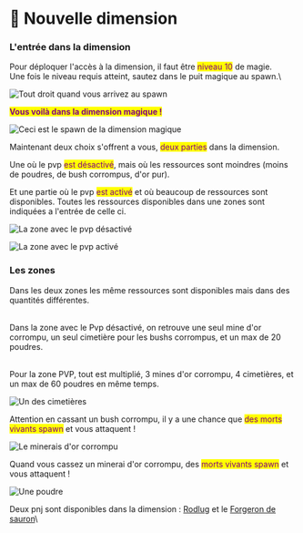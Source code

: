 # 🌌 Nouvelle dimension

### L'entrée dans la dimension

Pour déploquer l'accès à la dimension, il faut être <mark style="color:purple;">niveau 10</mark> de magie. \
Une fois le niveau requis atteint, sautez dans le puit magique au spawn.\


![Tout droit quand vous arrivez au spawn](../.gitbook/assets/2022-01-10\_01.09.27.png)

<mark style="color:purple;">**Vous voilà dans la dimension magique !**</mark>

![Ceci est le spawn de la dimension magique](../.gitbook/assets/2022-01-10\_00.48.17.png)

Maintenant deux choix s'offrent a vous, <mark style="color:purple;">deux parties</mark> dans la dimension.&#x20;

Une où le pvp <mark style="color:purple;">est désactivé</mark>, mais où les ressources sont moindres (moins de poudres, de bush corrompus, d'or pur).&#x20;

Et une partie où le pvp <mark style="color:purple;">est activé</mark> et où beaucoup de ressources sont disponibles. Toutes les ressources disponibles dans une zones sont indiquées a l'entrée de celle ci.

![La zone avec le pvp désactivé](../.gitbook/assets/2022-01-10\_00.48.21.png)

![La zone avec le pvp activé](../.gitbook/assets/2022-01-10\_00.48.25.png)

### Les zones

Dans les deux zones les même ressources sont disponibles mais dans des quantités différentes.&#x20;

\
Dans la zone avec le Pvp désactivé, on retrouve une seul mine d'or corrompu, un seul cimetière pour les bushs corrompus, et un max de 20 poudres.&#x20;

\
Pour la zone PVP, tout est multiplié, 3 mines d'or corrompu, 4 cimetières, et un max de 60 poudres en même temps.

![Un des cimetières ](../.gitbook/assets/2022-01-10\_16.54.48.png)

Attention en cassant un bush corrompu, il y a une chance que <mark style="color:purple;">des morts vivants spawn</mark> et vous attaquent !&#x20;

![Le minerais d'or corrompu](../.gitbook/assets/2022-01-10\_16.55.41.png)

Quand vous cassez un minerai d'or corrompu, des <mark style="color:purple;">morts vivants spawn</mark> et vous attaquent !

![Une poudre](../.gitbook/assets/2022-01-10\_16.56.38.png)

Deux pnj sont disponibles dans la dimension : [Rodlug](personnage-fictif/rodlug.md) et le [Forgeron de sauron](personnage-fictif/forgeron-de-sauron.md)\
